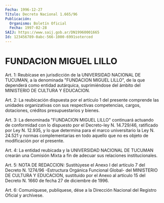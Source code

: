 ```yaml
---
Fecha: 1996-12-27
Título: Decreto Nacional 1.665/96
Publicación:
  Organismo: Boletín Oficial
  Fecha: 1997-02-28
SAIJ: https://www.saij.gob.ar/DN19960001665
Id: 123456789-0abc-566-1000-6991soterced
---
```

# FUNDACION MIGUEL LILLO

<a id="1"></a>
Art. 1: Reubícase  en  jurisdicción de la UNIVERSIDAD NACIONAL DE TUCUMAN, a la denominada "FUNDACION  MIGUEL  LILLO",  de  la que dependerá  como  entidad  autárquica,  suprimiéndose del ámbito del MINISTERIO DE CULTURA Y EDUCACION.

<a id="2"></a>
Art. 2: La reubicación dispuesta por el  artículo  1  del presente comprende las unidades organizativas con sus respectivas competencias, cargos, dotaciones, créditos presupuestarios y bienes.

<a id="3"></a>
Art. 3: La denominada "FUNDACION MIGUEL LILLO" continuará actuando de  conformidad  con  lo  dispuesto por el Decreto-ley N. 14.729/46, ratificado por Ley N. 12.935,  y lo que  determina  para  el marco universitario  la  Ley  N. 24.521  y normas complementarias en todo aquello que  no  es  objeto  de  modificación  por  el presente.

<a id="4"></a>
Art. 4: La entidad reubicada y la UNIVERSIDAD  NACIONAL DE TUCUMAN crearán  una  Comisión  Mixta  a  fin  de  adecuar  sus  relaciones institucionales.

<a id="5"></a>
Art. 5: NOTA DE REDACCION: Sustitúyese el Anexo I del artículo 7 del Decreto N. 1274/96 -Estructura Orgánica Funcional Global- del MINISTERIO DE CULTURA Y  EDUCACION, sustituido por el Anexo al artículo 15 del Decreto N. 1660  de  fecha 27 de diciembre de 1996.

<a id="6"></a>
Art. 6: Comuníquese, publíquese, dése a la Dirección  Nacional del Registro  Oficial  y  archívese.